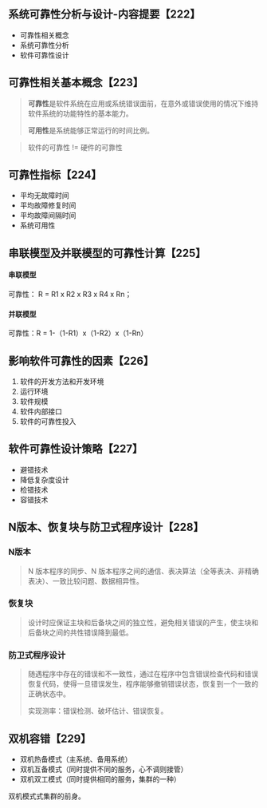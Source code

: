 ## 系统可靠性分析与设计-内容提要【222】

- 可靠性相关概念
- 系统可靠性分析
- 软件可靠性设计

## 可靠性相关基本概念【223】

> **可靠性**是软件系统在应用或系统错误面前，在意外或错误使用的情况下维持软件系统的功能特性的基本能力。
>
> **可用性**是系统能够正常运行的时间比例。

> 软件的可靠性 != 硬件的可靠性



## 可靠性指标【224】

- 平均无故障时间
- 平均故障修复时间
- 平均故障间隔时间
- 系统可用性



## 串联模型及并联模型的可靠性计算【225】

#### 串联模型

可靠性： R = R1 x R2 x R3 x R4 x Rn；

#### 并联模型

可靠性：R = 1-（1-R1）x（1-R2）x（1-Rn）



## 影响软件可靠性的因素【226】

1. 软件的开发方法和开发环境
2. 运行环境
3. 软件规模
4. 软件内部接口
5. 软件的可靠性投入



## 软件可靠性设计策略【227】

- 避错技术
- 降低复杂度设计
- 检错技术
- 容错技术



## N版本、恢复块与防卫式程序设计【228】

### N版本

> N 版本程序的同步、N 版本程序之间的通信、表决算法（全等表决、非精确表决）、一致比较问题、数据相异性。



### 恢复块

> 设计时应保证主块和后备块之间的独立性，避免相关错误的产生，使主块和后备块之间的共性错误降到最低。



### 防卫式程序设计

> 随遇程序中存在的错误和不一致性，通过在程序中包含错误检查代码和错误恢复代码，使得一旦错误发生，程序能够撤销错误状态，恢复到一个一致的正确状态中。
>
> 实现测率：错误检测、破坏估计、错误恢复。



## 双机容错【229】

- 双机热备模式（主系统、备用系统）
- 双机互备模式（同时提供不同的服务，心不调则接管）
- 双机双工模式（同时提供相同的服务，集群的一种）

双机模式式集群的前身。
